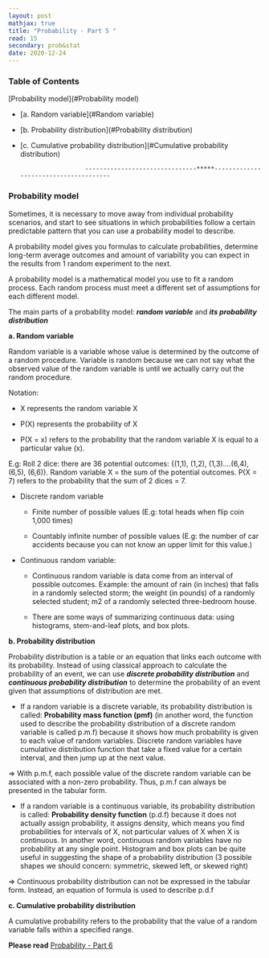 ```yaml
---
layout: post
mathjax: true
title: "Probability - Part 5 "
read: 15
secondary: prob&stat
date: 2020-12-24
---
```

### Table of Contents
[Probability model](#Probability model)

- [a. Random variable](#Random variable)
  
- [b. Probability distribution](#Probability distribution)
  
- [c. Cumulative probability distribution](#Cumulative probability distribution)

                        -------------------------------*****--------------------------------------

### Probability model <a class="anchor" id="Probability model"></a>

Sometimes, it is necessary to move away from individual probability scenarios, and start to see situations in which probabilities follow a certain predictable pattern that you can use a probability model to describe.

A probability model gives you formulas to calculate probabilities, determine long-term average outcomes and amount of variability you can expect in the results from 1 random experiment to the next. 

A probability model is a mathematical model you use to fit a random process. Each random process must meet a different set of assumptions for each different model.

The main parts of a probability model: ***random variable*** and ***its probability distribution***

**a. Random variable** <a class="anchor" id="Random variable"></a>

Random variable is a variable whose value is determined by the outcome of a random procedure. Variable is random because we can not say what the observed value of the random variable is until we actually carry out the random procedure. 

Notation: 

+ X represents the random variable X

+ P(X) represents the probability of X

+ P(X = x) refers to the probability that the random variable X is equal to a particular value (x).

E.g: Roll 2 dice: there are 36 potential outcomes: {(1,1), (1,2), (1,3)....(6,4), (6,5), (6,6)}. Random variable X = the sum of the potential outcomes. P(X = 7) refers to the probability that the sum of 2 dices = 7. 

+ Discrete random variable

    + Finite number of possible values (E.g: total heads when flip coin 1,000 times)

    + Countably infinite number of possible values (E.g: the number of car accidents because you can not know an upper limit for this value.)

+ Continuous random variable: 

    + Continuous random variable is data come from an interval of possible outcomes. Example: the amount of rain (in inches) that falls in a randomly selected storm; the weight (in pounds) of a randomly selected student; m2 of a randomly selected three-bedroom house.

    + There are some ways of summarizing continuous data: using histograms, stem-and-leaf plots, and box plots. 

**b. Probability distribution** <a class="anchor" id="Probability distribution"></a>

Probability distribution is a table or an equation that links each outcome with its probability. Instead of using classical approach to calculate the probability of an event, we can use ***discrete probability distribution*** and ***continuous probability distribution*** to determine the probability of an event given that assumptions of distribution are met.

+ If a random variable is a discrete variable, its probability distribution is called: **Probability mass function (pmf)** (in another word, the function used to describe the probability distribution of a discrete random variable is called p.m.f) because it shows how much probability is given to each value of random variables. Discrete random variables have cumulative distribution function that take a fixed value for a certain interval, and then jump up at the next value.

=> With p.m.f, each possible value of the discrete random variable can be associated with a non-zero probability. Thus, p.m.f can always be presented in the tabular form.

+ If a random variable is a continuous variable, its probability distribution is called: **Probability density function** (p.d.f) because it does not actually assign probability, it assigns density, which means you find probabilities for intervals of X, not particular values of X when X is continuous. In another word, continuous random variables have no probability at any single point. Histogram and box plots can be quite useful in suggesting the shape of a probability distribution (3 possible shapes we should concern: symmetric, skewed left, or skewed right)

=> Continuous probability distribution can not be expressed in the tabular form. Instead, an equation of formula is used to describe p.d.f

**c. Cumulative probability distribution** <a class="anchor" id="Cumulative probability distribution"></a>

A cumulative probability refers to the probability that the value of a random variable falls within a specified range. 

**Please read** [Probability - Part 6](https://lytranp.github.io/notes/prob6)